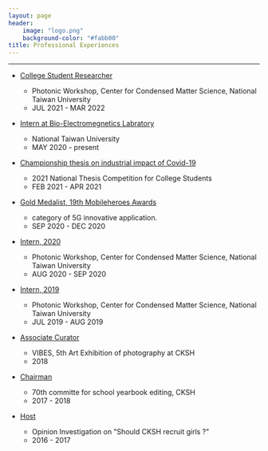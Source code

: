 ```yaml
---
layout: page
header:
    image: "logo.png"
    background-color: "#fabb00"
title: Professional Experiences
---
```


---

- [College Student Researcher](/experiences/collegeStudentResearch/)
    - Photonic Workshop, Center for Condensed Matter Science, National Taiwan University
    - JUL 2021 - MAR 2022

- [Intern at Bio-Electromegnetics Labratory](/experiences/Iot/)
    - National Taiwan University
    - MAY 2020 - present

- [Championship thesis on industrial impact of Covid-19](/experiences/covidthesis)
    - 2021 National Thesis Competition for College Students
    - FEB 2021 - APR 2021

- [Gold Medalist, 19th Mobileheroes Awards](/experiences/5G)
    - category of 5G innovative application.
    - SEP 2020 - DEC 2020

- [Intern, 2020](/experiences/intern_at_PW_2020)
    - Photonic Workshop, Center for Condensed Matter Science, National Taiwan University
    - AUG 2020 - SEP 2020

- [Intern, 2019](/experiences/intern_at_PW_2019)
    - Photonic Workshop, Center for Condensed Matter Science, National Taiwan University
    - JUL 2019 - AUG 2019

- [Associate Curator](/experiences/AssociateCurator)
    - VIBES, 5th Art Exhibition of photography at CKSH
    - 2018

- [Chairman](/experiences/CKyearbook)
    - 70th committe for school yearbook editing, CKSH
    - 2017 - 2018

- [Host](/experiences/CKgirls)
    - Opinion Investigation on "Should CKSH recruit girls ?"
    - 2016 - 2017